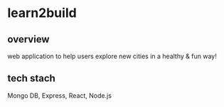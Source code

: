 # learn2build

## overview 

web application to help users explore new cities in a healthy & fun way! 

## tech stach

Mongo DB, Express, React, Node.js
